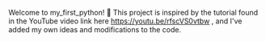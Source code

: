 Welcome to my_first_python! 🐍 This project is inspired by the tutorial found in the YouTube video link here https://youtu.be/rfscVS0vtbw , and I've added my own ideas and modifications to the code.
